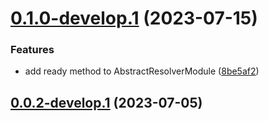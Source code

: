 # [0.1.0-develop.1](https://git.lumeweb.com/LumeWeb/libresolver/compare/v0.0.2-develop.1...v0.1.0-develop.1) (2023-07-15)


### Features

* add ready method to AbstractResolverModule ([8be5af2](https://git.lumeweb.com/LumeWeb/libresolver/commit/8be5af2f45087d10ae1ccf4d77c20a7a04d586ed))

## [0.0.2-develop.1](https://git.lumeweb.com/LumeWeb/libresolver/compare/v0.0.1...v0.0.2-develop.1) (2023-07-05)
